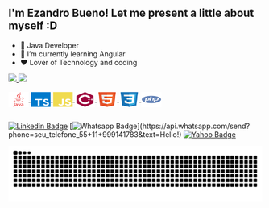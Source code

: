 ## I'm Ezandro Bueno! Let me present a little about myself :D
- 🔭 Java Developer
- 🌱 I’m currently learning Angular
- :heart: Lover of Technology and coding

<div>
  <a href="https://github.com/ezbueno">
  <img height="180em" src="https://github-readme-stats.vercel.app/api?username=ezbueno&show_icons=true&theme=tokyonight&include_all_commits=true&count_private=true"/>
  <img height="180em" src="https://github-readme-stats.vercel.app/api/top-langs/?username=ezbueno&layout=compact&langs_count=7&theme=tokyonight"/>
</div>
<div style="display: inline_block"><br>
  <img align="center" alt="Ezandro-Java" height="30" width="40" src="https://raw.githubusercontent.com/devicons/devicon/master/icons/java/java-plain-wordmark.svg">
  <img align="center" alt="Ezandro-TS" height="30" width="40" src="https://raw.githubusercontent.com/devicons/devicon/master/icons/typescript/typescript-plain.svg">
  <img align="center" alt="Ezandro-JS" height="30" width="40" src="https://raw.githubusercontent.com/devicons/devicon/master/icons/javascript/javascript-plain.svg">
  <img align="center" alt="Ezandro-CPlusPlus" height="30" width="40" src="https://raw.githubusercontent.com/devicons/devicon/master/icons/cplusplus/cplusplus-plain.svg">
  <img align="center" alt="Ezandro-HTML" height="30" width="40" src="https://raw.githubusercontent.com/devicons/devicon/master/icons/html5/html5-original.svg">
  <img align="center" alt="Ezandro-CSS" height="30" width="40" src="https://raw.githubusercontent.com/devicons/devicon/master/icons/css3/css3-original.svg">
  <img align="center" alt="Ezandro-PHP" height="30" width="40" src="https://raw.githubusercontent.com/devicons/devicon/master/icons/php/php-plain.svg">
</div>
  
##
 
<div>
  
[![Linkedin Badge](https://img.shields.io/badge/-LinkedIn-blue?style=for-the-badge&logo=Linkedin&logoColor=white&link=link_do_seu_perfil_no_linkedin)](https://www.linkedin.com/in/ezandro-bueno-776aab192/)
[![Whatsapp Badge](https://img.shields.io/badge/-Whatsapp-4CA143?style=for-the-badge&labelColor=4CA143&logo=whatsapp&logoColor=white&link=https://api.whatsapp.com/send?phone=seu_telefone_55+11+999141783&text=Hello!)](https://api.whatsapp.com/send?phone=seu_telefone_55+11+999141783&text=Hello!)
[![Yahoo Badge](https://img.shields.io/badge/Yahoo-330F63?style=for-the-badge&logo=yahoo&logoColor=white&link=mailto:seu_email)](mailto:ezandrobueno@yahoo.com.br)  
 
  ![Snake animation](https://github.com/ezbueno/ezbueno/blob/output/github-contribution-grid-snake.svg)
 
</div>

